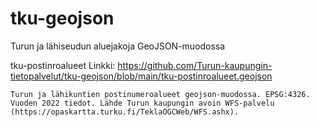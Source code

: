 # tku-geojson
Turun ja lähiseudun aluejakoja GeoJSON-muodossa


tku-postinroalueet
	Linkki:
	https://github.com/Turun-kaupungin-tietopalvelut/tku-geojson/blob/main/tku-postinroalueet.geojson
	
	Turun ja lähikuntien postinumeroalueet geojson-muodossa. EPSG:4326. Vuoden 2022 tiedot. Lähde Turun kaupungin avoin WFS-palvelu (https://opaskartta.turku.fi/TeklaOGCWeb/WFS.ashx).
